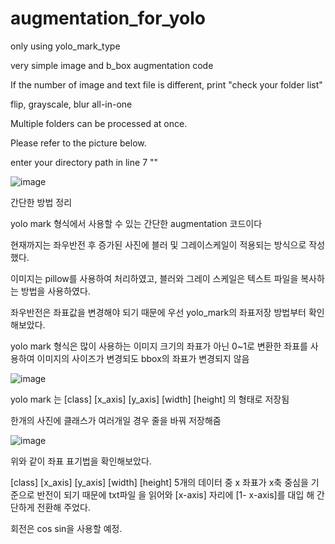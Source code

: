 # augmentation_for_yolo
only using yolo_mark_type

very simple image and b_box augmentation code

If the number of image and text file is different, print "check your folder list"

flip, grayscale, blur all-in-one

Multiple folders can be processed at once.

Please refer to the picture below.

enter your directory path in line 7 ""

![image](https://user-images.githubusercontent.com/85820789/122518239-ea7b3600-d04b-11eb-81fd-5d39a8ebb42d.png)


간단한 방법 정리

yolo mark 형식에서 사용할 수 있는 간단한 augmentation 코드이다

현재까지는 좌우반전 후 증가된 사진에 블러 및 그레이스케일이 적용되는 방식으로 작성했다.

이미지는 pillow를 사용하여 처리하였고, 블러와 그레이 스케일은 텍스트 파일을 복사하는 방법을 사용하였다.

좌우반전은 좌표값을 변경해야 되기 때문에 우선 yolo_mark의 좌표저장 방법부터 확인해보았다.

yolo mark 형식은 많이 사용하는 이미지 크기의 좌표가 아닌 0~1로 변환한 좌표를 사용하여 이미지의 사이즈가 변경되도 bbox의 좌표가 변경되지 않음

![image](https://user-images.githubusercontent.com/85820789/122520845-1a780880-d04f-11eb-9b5f-143bc47ebb43.png)

yolo mark 는 [class] [x_axis] [y_axis] [width] [height] 의 형태로 저장됨

한개의 사진에 클래스가 여러개일 경우 줄을 바꿔 저장해줌

![image](https://user-images.githubusercontent.com/85820789/122521077-5dd27700-d04f-11eb-8445-40ad172a4dee.png)

위와 같이 좌표 표기법을 확인해보았다.

[class] [x_axis] [y_axis] [width] [height] 5개의 데이터 중 x 좌표가 x축 중심을 기준으로 반전이 되기 때문에 txt파일 을 읽어와 [x-axis] 자리에 [1- x-axis]를 대입 해 간단하게 전환해 주었다.

회전은 cos sin을 사용할 예정.
